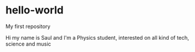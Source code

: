 # hello-world
My first repository

Hi my name is Saul and I'm a Physics student, interested on all kind of tech, science and music